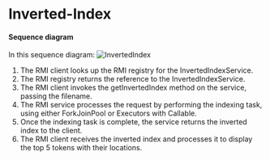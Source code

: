 # Inverted-Index

#### Sequence diagram 



In this sequence diagram:
![InvertedIndex](https://github.com/NoshinNirvana916Prachi/Inverted-Index/assets/58959257/7cdd3da5-47f9-497b-a96c-8d89d8ed8dd7)

1. The RMI client looks up the RMI registry for the InvertedIndexService.
2. The RMI registry returns the reference to the InvertedIndexService.
3. The RMI client invokes the getInvertedIndex method on the service, passing the filename.
4. The RMI service processes the request by performing the indexing task, using either ForkJoinPool or Executors with Callable.
5. Once the indexing task is complete, the service returns the inverted index to the client.
6. The RMI client receives the inverted index and processes it to display the top 5 tokens with their locations.
